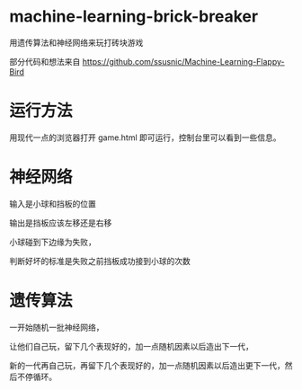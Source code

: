 # machine-learning-brick-breaker

用遗传算法和神经网络来玩打砖块游戏



部分代码和想法来自 https://github.com/ssusnic/Machine-Learning-Flappy-Bird

# 运行方法

用现代一点的浏览器打开 game.html 即可运行，控制台里可以看到一些信息。

# 神经网络

输入是小球和挡板的位置

输出是挡板应该左移还是右移

小球碰到下边缘为失败，

判断好坏的标准是失败之前挡板成功接到小球的次数

# 遗传算法

一开始随机一批神经网络，

让他们自己玩，留下几个表现好的，加一点随机因素以后造出下一代，

新的一代再自己玩，再留下几个表现好的，加一点随机因素以后造出更下一代，然后不停循环。

